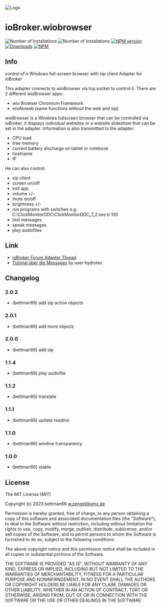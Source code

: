 ![Logo](admin/wiobrowser.png)
# ioBroker.wiobrowser

![Number of Installations](http://iobroker.live/badges/wiobrowser-installed.svg)
![Number of Installations](http://iobroker.live/badges/wiobrowser-stable.svg)
[![NPM version](http://img.shields.io/npm/v/iobroker.wiobrowser.svg)](https://www.npmjs.com/package/iobroker.wiobrowser)
[![Downloads](https://img.shields.io/npm/dm/iobroker.wiobrowser.svg)](https://www.npmjs.com/package/iobroker.wiobrowser)
[![NPM](https://nodei.co/npm/iobroker.wiobrowser.png?downloads=true)](https://nodei.co/npm/iobroker.wiobrowser/)

## Info
control of a Windows full-screen browser with sip client
Adapter for ioBroker

This adapter connects to wioBrowser via tcp.socket to control it. There are 2 different wioBrowser apps:
+ wio Browser Chromium Framework
+ wioNoweb (same functions without the web and sip)

wioBrowser is a Windows fullscreen browser that can be controlled via ioBroker, it displays individual websites or a website slideshow that can be set in the adapter. Information is also transmitted to the adapter:
+ CPU load
+ free memory
+ current battery discharge on tablet or notebook
+ hostname
+ IP

He can also control:
+ sip client
+ screen on/off
+ exit app
+ volume +/-
+ mute on/off
+ brightness +/-
+ run programs with switches e.g. C:\ClickMonitorDDC\ClickMonitorDDC_7_2.exe b 100
+ text messages
+ speak messages
+ play audiofiles

## Link
* [ioBroker Forum Adapter Thread](https://forum.iobroker.net/topic/50982/neuer-adapter-wiobrowser-f%C3%BCr-windows)
* [Tutorial über die Messages](https://forum.iobroker.net/topic/51534/tutorial-wiobrowser-windows-desktop-popup-messages) by user hydrotec

## Changelog
### 2.0.2
* (bettman66) add sip action objects

### 2.0.1
* (bettman66) add more objects

### 2.0.0
* (bettman66) add sip

### 1.1.4
* (bettman66) play audiofile

### 1.1.2
* (bettman66) translate

### 1.1.1
* (bettman66) update readme

### 1.1.0
* (bettman66) window transparency

### 1.0.0
* (bettman66) stable

## License
The MIT License (MIT)

Copyright (c) 2023 bettman66 <w.zengel@gmx.de>

Permission is hereby granted, free of charge, to any person obtaining a copy
of this software and associated documentation files (the "Software"), to deal
in the Software without restriction, including without limitation the rights
to use, copy, modify, merge, publish, distribute, sublicense, and/or sell
copies of the Software, and to permit persons to whom the Software is
furnished to do so, subject to the following conditions:

The above copyright notice and this permission notice shall be included in
all copies or substantial portions of the Software.

THE SOFTWARE IS PROVIDED "AS IS", WITHOUT WARRANTY OF ANY KIND, EXPRESS OR
IMPLIED, INCLUDING BUT NOT LIMITED TO THE WARRANTIES OF MERCHANTABILITY,
FITNESS FOR A PARTICULAR PURPOSE AND NONINFRINGEMENT. IN NO EVENT SHALL THE
AUTHORS OR COPYRIGHT HOLDERS BE LIABLE FOR ANY CLAIM, DAMAGES OR OTHER
LIABILITY, WHETHER IN AN ACTION OF CONTRACT, TORT OR OTHERWISE, ARISING FROM,
OUT OF OR IN CONNECTION WITH THE SOFTWARE OR THE USE OR OTHER DEALINGS IN
THE SOFTWARE.
